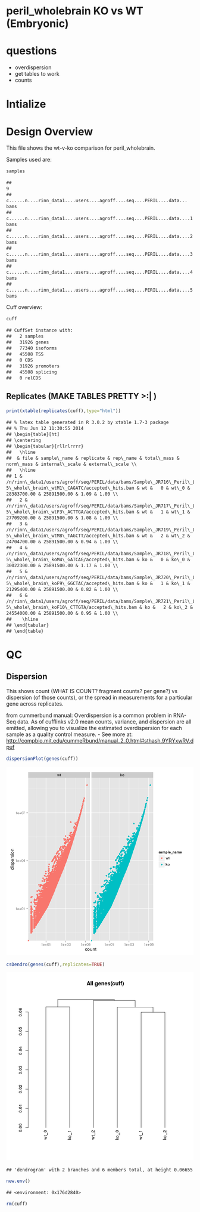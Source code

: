 peril_wholebrain KO vs WT (Embryonic)
======================================

# questions
- overdispersion
- get tables to work
- counts






# Intialize


# Design Overview

This file shows the wt-v-ko comparison for peril_wholebrain. 

Samples used are:

```r
samples
```

```
##                                                                           9
## c......n....rinn_data1....users....agroff....seq....PERIL....data...   bams
## c......n....rinn_data1....users....agroff....seq....PERIL....data....1 bams
## c......n....rinn_data1....users....agroff....seq....PERIL....data....2 bams
## c......n....rinn_data1....users....agroff....seq....PERIL....data....3 bams
## c......n....rinn_data1....users....agroff....seq....PERIL....data....4 bams
## c......n....rinn_data1....users....agroff....seq....PERIL....data....5 bams
```


Cuff overview:

```r
cuff
```

```
## CuffSet instance with:
## 	 2 samples
## 	 31926 genes
## 	 77340 isoforms
## 	 45508 TSS
## 	 0 CDS
## 	 31926 promoters
## 	 45508 splicing
## 	 0 relCDS
```

## Replicates (MAKE TABLES PRETTY >:| )

```r
print(xtable(replicates(cuff),type="html"))
```

```
## % latex table generated in R 3.0.2 by xtable 1.7-3 package
## % Thu Jun 12 11:30:55 2014
## \begin{table}[ht]
## \centering
## \begin{tabular}{rllrlrrrr}
##   \hline
##  & file & sample\_name & replicate & rep\_name & total\_mass & norm\_mass & internal\_scale & external\_scale \\ 
##   \hline
## 1 & /n/rinn\_data1/users/agroff/seq/PERIL/data/bams/Sample\_JR716\_Peril\_L43\_E14-5\_whole\_brain\_wtM1\_CAGATC/accepted\_hits.bam & wt &   0 & wt\_0 & 28383700.00 & 25891500.00 & 1.09 & 1.00 \\ 
##   2 & /n/rinn\_data1/users/agroff/seq/PERIL/data/bams/Sample\_JR717\_Peril\_L43\_E14-5\_whole\_brain\_wtF3\_ACTTGA/accepted\_hits.bam & wt &   1 & wt\_1 & 27709200.00 & 25891500.00 & 1.08 & 1.00 \\ 
##   3 & /n/rinn\_data1/users/agroff/seq/PERIL/data/bams/Sample\_JR719\_Peril\_L43\_E14-5\_whole\_brain\_wtM8\_TAGCTT/accepted\_hits.bam & wt &   2 & wt\_2 & 24704700.00 & 25891500.00 & 0.94 & 1.00 \\ 
##   4 & /n/rinn\_data1/users/agroff/seq/PERIL/data/bams/Sample\_JR718\_Peril\_L43\_E14-5\_whole\_brain\_koM4\_GATCAG/accepted\_hits.bam & ko &   0 & ko\_0 & 30022300.00 & 25891500.00 & 1.17 & 1.00 \\ 
##   5 & /n/rinn\_data1/users/agroff/seq/PERIL/data/bams/Sample\_JR720\_Peril\_L43\_E14-5\_whole\_brain\_koF9\_GGCTAC/accepted\_hits.bam & ko &   1 & ko\_1 & 21295400.00 & 25891500.00 & 0.82 & 1.00 \\ 
##   6 & /n/rinn\_data1/users/agroff/seq/PERIL/data/bams/Sample\_JR721\_Peril\_L43\_E14-5\_whole\_brain\_koF10\_CTTGTA/accepted\_hits.bam & ko &   2 & ko\_2 & 24554000.00 & 25891500.00 & 0.95 & 1.00 \\ 
##    \hline
## \end{tabular}
## \end{table}
```

# QC

## Dispersion

This shows count (WHAT IS COUNT? fragment counts? per gene?) vs dispersion (of those counts), or the spread in measurements for a particular gene across replicates. 

from cummerbund manual: Overdispersion is a common problem in RNA-Seq data. As of cufflinks v2.0 mean counts, variance, and dispersion are all emitted, allowing you to visualize the estimated overdispersion for each sample as a quality control measure. - See more at: http://compbio.mit.edu/cummeRbund/manual_2_0.html#sthash.9YRYxwRV.dpuf



```r
dispersionPlot(genes(cuff))
```

![plot of chunk dispersion](figure/peril_wholebraindispersion1.png) 

```r
csDendro(genes(cuff),replicates=TRUE)
```

![plot of chunk dispersion](figure/peril_wholebraindispersion2.png) 

```
## 'dendrogram' with 2 branches and 6 members total, at height 0.06655
```

```r
new.env()
```

```
## <environment: 0x176d2840>
```

```r
rm(cuff)
```
